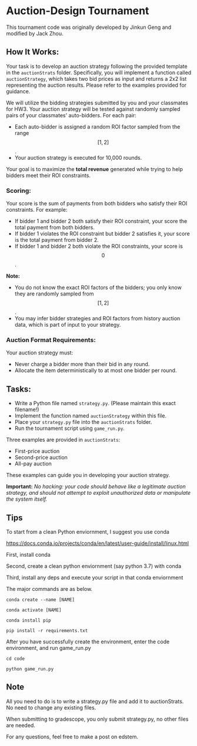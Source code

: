 # Auction-Design Tournament

This tournament code was originally developed by Jinkun Geng and modified by Jack Zhou.

## How It Works:

Your task is to develop an auction strategy following the provided template in the `auctionStrats` folder. Specifically, you will implement a function called `auctionStrategy`, which takes two bid prices as input and returns a 2x2 list representing the auction results. Please refer to the examples provided for guidance.

We will utilize the bidding strategies submitted by you and your classmates for HW3. Your auction strategy will be tested against randomly sampled pairs of your classmates' auto-bidders. For each pair:

- Each auto-bidder is assigned a random ROI factor sampled from the range $$[1, 2]$$.
- Your auction strategy is executed for 10,000 rounds.

Your goal is to maximize the **total revenue** generated while trying to help bidders meet their ROI constraints.

### Scoring:

Your score is the sum of payments from both bidders who satisfy their ROI constraints. For example:

- If bidder 1 and bidder 2 both satisfy their ROI constraint, your score the total payment from both bidders.
- If bidder 1 violates the ROI constraint but bidder 2 satisfies it, your score is the total payment from bidder 2.
- If bidder 1 and bidder 2 both violate the ROI constraints, your score is $$0$$.

**Note:**
- You do not know the exact ROI factors of the bidders; you only know they are randomly sampled from $$[1, 2]$$.
- You may infer bidder strategies and ROI factors from history auction data, which is part of input to your strategy.

### Auction Format Requirements:

Your auction strategy must:
- Never charge a bidder more than their bid in any round.
- Allocate the item deterministically to at most one bidder per round.


## Tasks:

- Write a Python file named `strategy.py`. (Please maintain this exact filename!)
- Implement the function named `auctionStrategy` within this file.
- Place your `strategy.py` file into the `auctionStrats` folder.
- Run the tournament script using `game_run.py`.

Three examples are provided in `auctionStrats`:
- First-price auction
- Second-price auction
- All-pay auction

These examples can guide you in developing your auction strategy.

**Important:** _No hacking: your code should behave like a legitimate auction strategy, and should not attempt to exploit unauthorized data or manipulate the system itself._


## Tips

To start from a clean Python enviornment, I suggest you use conda 

https://docs.conda.io/projects/conda/en/latest/user-guide/install/linux.html

First, install conda

Second, create a clean python enviornment (say python 3.7) with conda

Third, install any deps and execute your script in that conda enviornment 

The major commands are as below. 

```
conda create --name [NAME]

conda activate [NAME]

conda install pip

pip install -r requirements.txt
```

After you have successfully create the environment, enter the code environment, and run game_run.py

```
cd code 

python game_run.py
```


## Note

All you need to do is to write a strategy.py file and add it to auctionStrats. No need to change any existing files.

When submitting to gradescope, you only submit strategy.py, no other files are needed.

For any questions, feel free to make a post on edstem.
